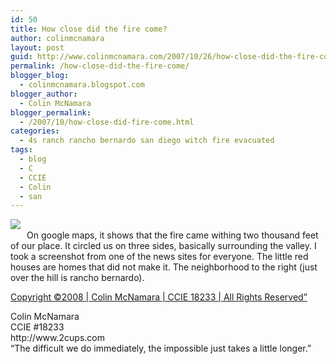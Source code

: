 ```yaml
---
id: 50
title: How close did the fire come?
author: colinmcnamara
layout: post
guid: http://www.colinmcnamara.com/2007/10/26/how-close-did-the-fire-come/
permalink: /how-close-did-the-fire-come/
blogger_blog:
  - colinmcnamara.blogspot.com
blogger_author:
  - Colin McNamara
blogger_permalink:
  - /2007/10/how-close-did-fire-come.html
categories:
  - 4s ranch rancho bernardo san diego witch fire evacuated
tags:
  - blog
  - C
  - CCIE
  - Colin
  - san
---
```

<a href="http://bp1.blogger.com/_QxPJW2ClDD4/RyI1pjH3WyI/AAAAAAAAABo/UlxKKV0bfWs/s1600-h/Fire-map.jpg" onblur="try {parent.deselectBloggerImageGracefully();} catch(e) {}"><img src="http://bp1.blogger.com/_QxPJW2ClDD4/RyI1pjH3WyI/AAAAAAAAABo/UlxKKV0bfWs/s320/Fire-map.jpg" style="margin: 0pt 10px 10px 0pt; float: left; cursor: pointer" id="BLOGGER_PHOTO_ID_5125718313820183330" border="0" /></a>  
On google maps, it shows that the fire came withing two thousand feet of our place. It circled us on three sides, basically surrounding the valley. I took a screenshot from one of the news sites for everyone. The little red houses are homes that did not make it. The neighborhood to the right (just over the hill is rancho bernardo).

[Copyright ©2008 | Colin McNamara | CCIE 18233 | All Rights Reserved&#8221;][1]

<p class="blogger-post-footer">
  Colin McNamara<br /> CCIE #18233<br /> http://www.2cups.com<br /> &#8220;The difficult we do immediately, the impossible just takes a little longer.&#8221;
</p>

 [1]: http://www.colinmcnamara.com "Copyright ©2008 | Colin McNamara | CCIE 18233 | All Rights Reserved"